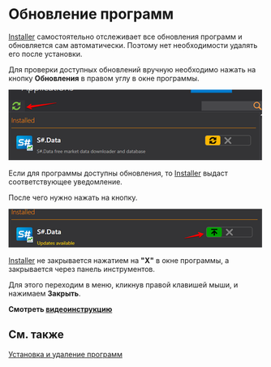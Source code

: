 # Обновление программ

[Installer](../installer.md) самостоятельно отслеживает все обновления программ и обновляется сам автоматически. Поэтому нет необходимости удалять его после установки. 

Для проверки доступных обновлений вручную необходимо нажать на кнопку **Обновления** в правом углу в окне программы.

![force update installer](../../images/force_update_installer.png)

Если для программы доступны обновления, то [Installer](../installer.md) выдаст соответствующее уведомление.

После чего нужно нажать на кнопку.

![update installer](../../images/updat_installer.png)

[Installer](../installer.md) не закрывается нажатием на **"Х"** в окне программы, а закрывается через панель инструментов.

Для этого переходим в меню, кликнув правой клавишей мыши, и нажимаем **Закрыть**.

**Смотреть [видеоинструкцию](videos/update_apps.md)**

## См. также

[Установка и удаление программ ](install_and_remove_apps.md)
